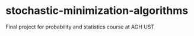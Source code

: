 # stochastic-minimization-algorithms
Final project for probability and statistics course at AGH UST
